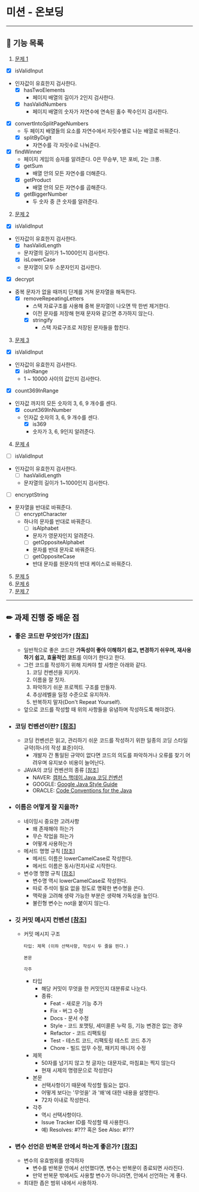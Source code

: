 # 미션 - 온보딩

---

## 🚀 기능 목록

1. [문제 1](./docs/PROBLEM1.md)
  - [X] isValidInput
  - 인자값이 유효한지 검사한다.
    - [X] hasTwoElements
      - 페이지 배열의 길이가 2인지 검사한다.
    - [X] hasValidNumbers
      - 페이지 배열의 숫자가 자연수에 연속된 홀수 짝수인지 검사한다.
  - [X] convertIntoSplitPageNumbers
    - 두 페이지 배열들의 요소를 자연수에서 자릿수별로 나눈 배열로 바꿔준다.
    - [X] splitByDigit
      - 자연수를 각 자릿수로 나눠준다.
  - [X] findWinner
    - 페이지 게임의 승자를 알려준다. 0은 무승부, 1은 포비, 2는 크롱.
    - [X] getSum
      - 배열 안의 모든 자연수를 더해준다.
    - [X] getProduct
      - 배열 안의 모든 자연수를 곱해준다.
    - [X] getBiggerNumber
      - 두 숫자 중 큰 숫자를 알려준다.

2. [문제 2](./docs/PROBLEM2.md)
  - [X] isValidInput
  - 인자값이 유효한지 검사한다.
    - [X] hasValidLength
    - 문자열의 길이가 1~1000인지 검사한다.
    - [X] isLowerCase
    - 문자열이 모두 소문자인지 검사한다.
  - [X] decrypt
  - 중복 문자가 없을 때까지 단계를 거쳐 문자열을 해독한다.
    - [X] removeRepeatingLetters
      - 스택 자료구조를 사용해 중복 문자열이 나오면 딱 한번 제거한다.
      - 이전 문자를 저장해 현재 문자와 같으면 추가하지 않는다.
      - [X] stringify
        - 스택 자료구조로 저장된 문자들을 합친다.


3. [문제 3](./docs/PROBLEM3.md)
  - [X] isValidInput
  - 인자값이 유효한지 검사한다.
    - [X] isInRange
    - 1 ~ 10000 사이의 값인지 검사한다.
  - [X] count369InRange
  - 인자값 까지의 모든 숫자의 3, 6, 9 개수를 센다.
    - [X] count369InNumber
    - 인자값 숫자의 3, 6, 9 개수를 센다.
      - [X] is369
      - 숫자가 3, 6, 9인지 알려준다.

4. [문제 4](./docs/PROBLEM4.md)
  - [ ] isValidInput
  - 인자값이 유효한지 검사한다.
    - [ ] hasValidLength
    - 문자열의 길이가 1~1000인지 검사한다.
  - [ ] encryptString
  - 문자열을 반대로 바꿔준다.
    - [ ] encryptCharacter
    - 하나의 문자를 반대로 바꿔준다.
      - [ ] isAlphabet
      - 문자가 영문자인지 알려준다.
      - [ ] getOppositeAlphabet
      - 문자를 반대 문자로 바꿔준다.
      - [ ] getOppositeCase
      - 반대 문자를 원문자의 반대 케이스로 바꿔준다.

5. [문제 5](./docs/PROBLEM5.md)
6. [문제 6](./docs/PROBLEM6.md)
7. [문제 7](./docs/PROBLEM7.md)

---

## ✏ 과제 진행 중 배운 점

- ### **좋은 코드란 무엇인가?** [[참조](https://velog.io/@couchcoding/%EA%B0%9C%EB%B0%9C-%EC%B4%88%EB%B3%B4%EB%8F%84-%EB%B0%94%EB%A1%9C-%EC%A0%81%EC%9A%A9%ED%95%B4-%EB%B3%BC-%EC%88%98-%EC%9E%88%EB%8A%94-%EC%A2%8B%EC%9D%80-%EC%BD%94%EB%93%9C-%EC%9E%91%EC%84%B1%EB%B2%95)]
   - 일반적으로 좋은 코드란 **가독성이 좋아 이해하기 쉽고, 변경하기 쉬우며, 재사용하기 쉽고, 효율적인 코드**를 이야기 한다고 한다.
   - 그런 코드를 작성하기 위해 지켜야 할 사항은 아래와 같다.
     1. 코딩 컨벤션을 지키자.
     2. 이름을 잘 짓자.
     3. 파악하기 쉬운 프로젝트 구조를 만들자.
     4. 추상레벨을 일정 수준으로 유지하자.
     5. 반복하지 말자(Don't Repeat Yourself).
   - 앞으로 코드를 작성할 때 위의 사항들을 유념하며 작성하도록 해야겠다.


- ### **코딩 컨벤션이란?** [[참조](https://developer-doreen.tistory.com/38)]
  - 코딩 컨벤션은 읽고, 관리하기 쉬운 코드를 작성하기 위한 일종의 코딩 스타일 규약(하나의 작성 표준)이다. 
    - 개발자 간 통일된 규약이 없다면 코드의 의도를 파악하거나 오류를 찾기 어려우며 유지보수 비용이 늘어난다.
  - JAVA의 코딩 컨벤션의 종류 [[참조](https://velog.io/@ozragwort/JAVA-%EC%BD%94%EB%94%A9-%EC%BB%A8%EB%B2%A4%EC%85%98%EC%97%90-%EB%8C%80%ED%95%B4%EC%84%9C)]
    - NAVER: [캠퍼스 핵데이 Java 코딩 컨벤션](https://naver.github.io/hackday-conventions-java/)
    - GOOGLE: [Google Java Style Guide](https://google.github.io/styleguide/javaguide.html)
    - ORACLE: [Code Conventions for the Java](https://www.oracle.com/java/technologies/javase/codeconventions-contents.html)


- ### **이름은 어떻게 잘 지을까?**
  - 네이밍시 중요한 고려사항
    - 왜 존재해야 하는가
    - 무슨 작업을 하는가
    - 어떻게 사용하는가
  - 메서드 명명 규칙 [[참조](https://tecoble.techcourse.co.kr/post/2020-04-26-Method-Naming/)]
    - 메서드 이름은 lowerCamelCase로 작성한다.
    - 메서드 이름은 동사/전치사로 시작한다.
  - 변수명 명명 규칙 [[참조](https://tecoble.techcourse.co.kr/post/2020-04-24-variable_naming/)]
    - 변수명 역시 lowerCamelCase로 작성한다.
    - 따로 주석이 필요 없을 정도로 명확한 변수명을 쓴다.
    - 맥락을 고려해 생략 가능한 부분은 생략해 가독성을 높인다.
    - 불린형 변수는 not을 붙이지 않는다.

- ### **깃 커밋 메시지 컨벤션** [[참조](https://seolahchloe.tistory.com/entry/GitHub-%EA%B9%83-%EC%BB%A4%EB%B0%8B-%EB%A9%94%EC%84%B8%EC%A7%80-%EC%BB%A8%EB%B2%A4%EC%85%98-Git-Commit-Message-Convention)]
  - 커밋 메시지 구조
    ```
    타입: 제목 (이하 선택사항, 작성시 두 줄을 띈다.)
    
    본문
    
    각주
    ```
    - 타입
      - 해당 커밋이 무엇을 한 커밋인지 대분류로 나눈다.
      - 종류:
        - Feat - 새로운 기능 추가
        - Fix - 버그 수정
        - Docs - 문서 수정
        - Style - 코드 포맷팅, 세미콜론 누락 등, 기능 변경은 없는 경우
        - Refactor - 코드 리팩토링
        - Test - 테스트 코드, 리팩토링 테스트 코드 추가
        - Chore - 빌드 업무 수정, 패키지 매니저 수정
    - 제목
      - 50자를 넘기지 않고 첫 글자는 대문자로, 마침표는 찍지 않는다
      - 현재 시제의 명령문으로 작성한다
    - 본문
      - 선택사항이기 때문에 작성할 필요는 없다.
      - 어떻게 보다는 '무엇을' 과 '왜'에 대한 내용을 설명한다.
      - 72자 이내로 작성한다.
    - 각주
      - 역시 선택사항이다.
      - Issue Tracker ID를 작성할 때 사용한다.
      - 예) Resolves: #??? 혹은 See Also: #???

- ### **변수 선언은 반복문 안에서 하는게 좋은가?** [[참조](https://velog.io/@sc_shin/%EB%B0%98%EB%B3%B5%EB%AC%B8%EC%97%90%EC%84%9C-%EB%B3%80%EC%88%98-%EC%84%A0%EC%96%B8-%EC%9C%84%EC%B9%98)]
  - 변수의 유효범위를 생각하자
    - 변수를 반복문 안에서 선언했다면, 변수는 반복문이 종료되면 사라진다.
    - 만약 반복문 밖에서도 사용할 변수가 아니라면, 안에서 선언하는 게 좋다.
  - 최대한 좁은 범위 내에서 사용하자.